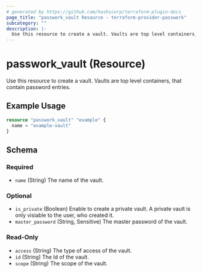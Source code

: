 ```yaml
---
# generated by https://github.com/hashicorp/terraform-plugin-docs
page_title: "passwork_vault Resource - terraform-provider-passwork"
subcategory: ""
description: |-
  Use this resource to create a vault. Vaults are top level containers, that contain password entries.
---
```


# passwork_vault (Resource)

Use this resource to create a vault. Vaults are top level containers, that contain password entries.

## Example Usage

```terraform
resource "passwork_vault" "example" {
  name = "example-vault"
}
```

<!-- schema generated by tfplugindocs -->
## Schema

### Required

- `name` (String) The name of the vault.

### Optional

- `is_private` (Boolean) Enable to create a private vault. A private vault is only visiable to the user, who created it.
- `master_password` (String, Sensitive) The master password of the vault.

### Read-Only

- `access` (String) The type of access of the vault.
- `id` (String) The Id of the vault.
- `scope` (String) The scope of the vault.
